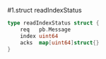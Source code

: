 #1.struct readIndexStatus

```go
type readIndexStatus struct {
	req   pb.Message
	index uint64
	acks  map[uint64]struct{}
}

```